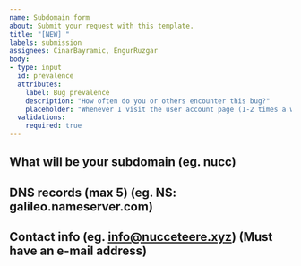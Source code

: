 ```yaml
---
name: Subdomain form
about: Submit your request with this template.
title: "[NEW] "
labels: submission
assignees: CinarBayramic, EngurRuzgar
body:
- type: input
  id: prevalence
  attributes:
    label: Bug prevalence
    description: "How often do you or others encounter this bug?"
    placeholder: "Whenever I visit the user account page (1-2 times a week)"
  validations:
    required: true
---
```


## What will be your subdomain (eg. nucc)

## DNS records (max 5) (eg. NS: galileo.nameserver.com)

## Contact info (eg. info@nucceteere.xyz) (Must have an e-mail address)


